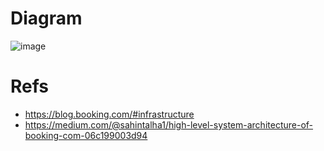 # Diagram
![image](https://github.com/trohit/ik/assets/466385/bca4cb01-409c-4941-8dc1-c2aedb0d3886)


# Refs
- https://blog.booking.com/#infrastructure
- https://medium.com/@sahintalha1/high-level-system-architecture-of-booking-com-06c199003d94
